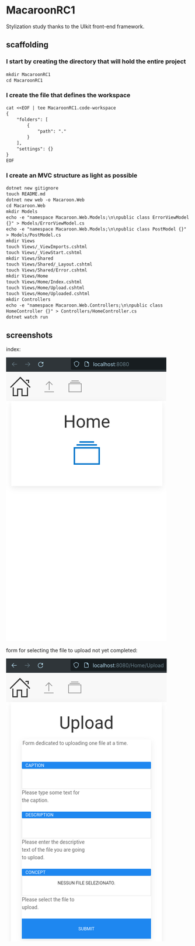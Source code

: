 # MacaroonRC1

Stylization study thanks to the UIkit front-end framework.

## scaffolding

### I start by creating the directory that will hold the entire project

```shell
mkdir MacaroonRC1
cd MacaroonRC1
```

### I create the file that defines the workspace

```shell
cat <<EOF | tee MacaroonRC1.code-workspace
{
	"folders": [
		{
			"path": "."
		}
	],
	"settings": {}
}
EOF
```

### I create an MVC structure as light as possible

```shell
dotnet new gitignore
touch README.md
dotnet new web -o Macaroon.Web
cd Macaroon.Web
mkdir Models
echo -e "namespace Macaroon.Web.Models;\n\npublic class ErrorViewModel {}" > Models/ErrorViewModel.cs
echo -e "namespace Macaroon.Web.Models;\n\npublic class PostModel {}" > Models/PostModel.cs
mkdir Views
touch Views/_ViewImports.cshtml
touch Views/_ViewStart.cshtml
mkdir Views/Shared
touch Views/Shared/_Layout.cshtml
touch Views/Shared/Error.cshtml
mkdir Views/Home
touch Views/Home/Index.cshtml
touch Views/Home/Upload.cshtml
touch Views/Home/Uploaded.cshtml
mkdir Controllers
echo -e "namespace Macaroon.Web.Controllers;\n\npublic class HomeController {}" > Controllers/HomeController.cs
dotnet watch run
```

## screenshots

index:

![home page](https://github.com/paolomococci/mocaccino/blob/main/screenshots/Macaroon/Macaroon-Home.png)

form for selecting the file to upload not yet completed:

![form for selecting the file to upload not yet completed](https://github.com/paolomococci/mocaccino/blob/main/screenshots/Macaroon/Macaroon-Upload_1.png)
